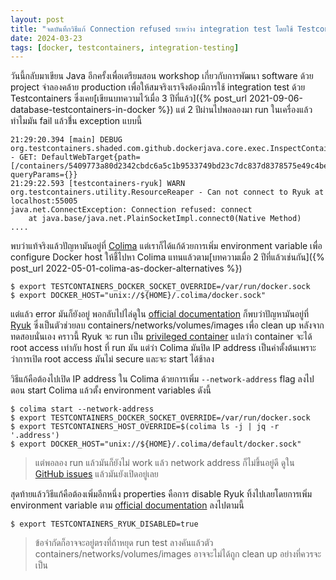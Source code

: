 ```yaml
---
layout: post
title: "จดบันทึกวิธีแก้ Connection refused ระหว่าง integration test โดยใช้ Testcontainers"
date: 2024-03-23
tags: [docker, testcontainers, integration-testing]
---
```


วันนี้กลับมาเขียน Java อีกครั้งเพื่อเตรียมสอน workshop เกี่ยวกับการพัฒนา software ด้วย project จำลองคล้าย production เพื่อให้สมจริงเราจึงต้องมีการใช้ integration test ด้วย Testcontainers ซึ่งเคย[เขียนบทความไว้เมื่อ 3 ปีที่แล้ว]({% post_url 2021-09-06-database-testcontainers-in-docker %}) แต่ 2 ปีผ่านไปพอลองมา run ในเครื่องแล้วทำไมมัน fail แล้วขึ่้น exception แบบนี้

```
21:29:20.394 [main] DEBUG org.testcontainers.shaded.com.github.dockerjava.core.exec.InspectContainerCmdExec - GET: DefaultWebTarget{path=[/containers/5409773a80d2342cbdc6a5c1b9533749bd23c7dc837d8378575e49c4bee70222/json], queryParams={}}
21:29:22.593 [testcontainers-ryuk] WARN org.testcontainers.utility.ResourceReaper - Can not connect to Ryuk at localhost:55005
java.net.ConnectException: Connection refused: connect
	at java.base/java.net.PlainSocketImpl.connect0(Native Method)
....
```

พบว่าแท้จริงแล้วปัญหามันอยู่ที่ [Colima](https://github.com/abiosoft/colima) แต่เราก็ได้แก้ด้วยการเพิ่ม environment variable เพื่อ configure Docker host ให้ชี้ไปหา Colima แทนแล้วตาม[บทความเมื่อ 2 ปีที่แล้วเช่นกัน]({% post_url 2022-05-01-colima-as-docker-alternatives %}) 

```shell
$ export TESTCONTAINERS_DOCKER_SOCKET_OVERRIDE=/var/run/docker.sock
$ export DOCKER_HOST="unix://${HOME}/.colima/docker.sock"
```

แต่แล้ว error มันก็ยังอยู่ พอกลับไปไล่ดูใน [official documentation](https://java.testcontainers.org/supported_docker_environment/) ก็พบว่าปัญหามันอยู่ที่ [Ryuk](https://github.com/testcontainers/moby-ryuk) ซึ่งเป็นตัวช่วยลบ containers/networks/volumes/images เพื่อ clean up หลังจากทดสอบนั่นเอง คราวนี้ Ryuk จะ run เป็น [privileged container](https://learn.snyk.io/lesson/container-runs-in-privileged-mode/) แปลว่า container จะได้ root access เท่ากับ host ที่ run มัน แต่ว่า Colima มันปิด IP address เป็นค่าตั้งต้นเพราะว่าการเปิด root access มันไม่ secure และจะ start ได้ช้าลง  

วิธีแก้คือต้องไปเปิด IP address ใน Colima ด้วยการเพิ่ม `--network-address` flag ลงไปตอน start Colima แล้วตั้ง environment variables ดังนี้

```shell
$ colima start --network-address
$ export TESTCONTAINERS_DOCKER_SOCKET_OVERRIDE=/var/run/docker.sock
$ export TESTCONTAINERS_HOST_OVERRIDE=$(colima ls -j | jq -r '.address')
$ export DOCKER_HOST="unix://${HOME}/.colima/default/docker.sock"
```

> แต่พอลอง run แล้วมันก็ยังไม่ work แล้ว network address ก็ไม่ขึ้นอยู่ดี ดูใน [GitHub issues](https://github.com/abiosoft/colima/issues/449) แล้วมันยังเปิดอยู่เลย

สุดท้ายแล้ววิธีแก้คือต้องเพิ่มอีกหนึ่ง properties คือการ disable Ryuk ทิ้งไปเลยโดยการเพิ่ม environment variable ตาม [official documentation](https://java.testcontainers.org/features/configuration/) ลงไปตามนี้

```shell
$ export TESTCONTAINERS_RYUK_DISABLED=true
```

> ข้อจำกัดก็อาจจะอยู่ตรงที่ถ้าหยุด run test ลางคันแล้วตัว containers/networks/volumes/images อาจจะไม่ได้ถูก clean up อย่างที่ควรจะเป็น
